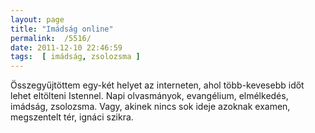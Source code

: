 ```yaml
---
layout: page
title: "Imádság online"
permalink:  /5516/ 
date: 2011-12-10 22:46:59
tags:  [ imádság, zsolozsma ] 
---
```

Összegyűjtöttem egy-két helyet az interneten, ahol több-kevesebb időt lehet eltölteni Istennel. Napi olvasmányok, evangélium, elmélkedés, imádság, zsolozsma. Vagy, akinek nincs sok ideje azoknak examen, megszentelt tér, ignáci szikra.

